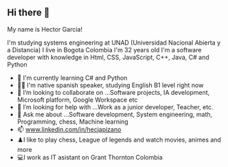 ## Hi there 👋

My name is Hector Garcia!

I'm studying systems engineering at UNAD (Universidad Nacional Abierta y a Distancia)
I live in Bogota Colombia
I'm 32 years old
I'm a software developer with knowledge in Html, CSS, JavaScript, C++, Java, C# and Python

- 🌱 I'm currently learning C# and Python
- 👨‍🎓 I'm native spanish speaker, studying English B1 level right now
- 👯 I’m looking to collaborate on ...Software projects, IA development, Microsoft platform, Google Workspace etc
- 🤔 I’m looking for help with ...Work as a junior developer, Teacher, etc.
- 💬 Ask me about ...Software development, System engineering, math, Programming, chess, Machine learning
- 📫 www.linkedin.com/in/hecjapizano
- ♟️I like to play chess, League of legends and watch movies, animes and more
- 💻I work as IT asistant on Grant Thornton Colombia

